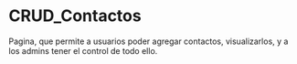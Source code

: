 # CRUD_Contactos
Pagina, que permite a usuarios poder agregar contactos, visualizarlos, y a los admins tener el control de todo ello.
